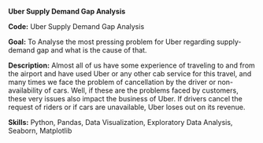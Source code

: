<b>Uber Supply Demand Gap Analysis</b>

<b>Code:</b> Uber Supply Demand Gap Analysis

<b>Goal:</b> To Analyse the most pressing problem for Uber regarding supply-demand gap and what is the cause of that.

<b>Description:</b> Almost all of us have some experience of traveling to and from the airport and have used Uber or any other cab service for this travel, and many times we face the problem of cancellation by the driver or non-availability of cars. Well, if these are the problems faced by customers, these very issues also impact the business of Uber. If drivers cancel the request of riders or if cars are unavailable, Uber loses out on its revenue.

<b>Skills:</b> Python, Pandas, Data Visualization, Exploratory Data Analysis, Seaborn, Matplotlib
